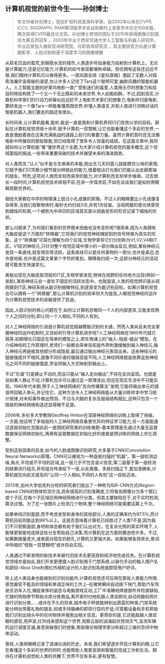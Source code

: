 ## 计算机视觉的前世今生——孙剑博士

> 本文作者孙剑博士，现任旷视科技首席科学家。自2002年以来在CVPR, ICCV, SIGGRAPH, PAMI等顶级学术会议和期刊上发表学术论文100余篇，两次获得CVPR最佳论文奖。孙剑博士带领的团队于2015年获得图像识别国际大赛五项冠军 。2003年毕业于西安交通大学人工智能与机器人研究所，毕业后曾加入微软亚洲研究院，任职首席研究员  。其主要研究方向是计算摄影学、人脸识别和基于深度学习的图像理解

从茹毛饮血的蛮荒,到钢筋水泥的城市,人类逐步将自身能力投射到计算机上。无论是计算能力,还是记忆能力,计算机的如今表现都堪称卓越。但仅拥有这些还远远不够,我们期待计算机可以做得更多。一部风靡全球《星际穿越》激起了无数人对探索浩瀚宇宙奥秘的渴望,也让许多人记住了Tars这个聪明可爱,幽默风趣的智能机器人。人工智能主题的好莱坞电影一直广受影迷们的喜爱,人类用无尽的想象力和炫目的特技构筑了一个又一个无比精彩的未来世界,令人如痴如醉。不过,回到现实,计算机科学家们的行动力却看似远远赶不上电影艺术家们的想象力,电影终归是电影,要研发出一个像Tars一样能看懂周围世界,听懂人类语言,并和人类进行流畅对话的智能机器人,我们要走的路还有很长。

长时间来,让计算机能看,能听,能说一直是我和计算机界同行们孜孜以求的目标。耕耘在计算机视觉领域十余年,赋予计算机一双慧眼,让它也能看懂这个多彩的世界,一直是激励着我在这条充满挑战的道路上前行的重要力量。虽然计算机暂时还无法像电影中所展现的那般智能,但已经取得了很多令人惊喜的成绩。在这篇文章中,我将就如何让计算机能”看”懂世界这个主题,为大家介绍计算机视觉的基本概念,这个领域面临的挑战,一些带来重要突破的技术并展望未来的演进趋势。

对人类而言,”认人”似乎是与生俱来的本能,刚出生几天的婴儿就能模仿父母的表情;它赋予我们只凭极少细节就分辨彼此的能力,借着暗淡灯光我们仍能认出走廊那端的朋友。然而,这项对人类而言轻而易举的能力,对计算机而言却举步维艰。过去很长一段时间,计算机视觉技术徘徊不前,在进一步探求前,不如先谈谈我们是如何用眼睛观察世界的。

相信大家都在中学的物理课上尝过小孔成像的原理。不过人的眼睛要比小孔成像复杂得多,当我们观察物体时,每秒大约扫视3次,并有1次驻留。当视网膜的感光体感受到蜡烛的轮廓,一个被称为中央凹的区域其实是以扭曲变形的形式记录下蜡烛的形状。

那么问题来了,为何我们看到的世界既未扭曲也没有变形呢?很简单,因为人类拥有大脑皮层这个万能的”转换器”,它将我们的视觉神经捕捉到的信号转换为真实的形象。这个”转换器”可简化理解为四个区域,生物学家将它们分别称为V1,V2,V4和IT区。V1区的神经元,只针对整个视觉区域中很小的一部分做出反应,例如,某些神经元发现一条直线,就变得异常活跃。这条直线可以是任何事物的一部分,也许是桌边,也许是地板,也许是这篇文章某个字符的笔划。眼睛每扫视一次,这部分神经元的活动就可能发生快速变化。

奥秘出现在大脑皮层顶层的IT区,生物学家发现,物体在视野的任何地方出现(例如一张脸),某些神经元会一直处于固定的活跃状态中。也就是说,人类的视觉辨识是从视网膜到IT区,神经系统从能识别细微特征,到逐渐变为能识别目标。如果计算机视觉也可以拥有一个”转换器”,那么计算机识别的效率将大为提高,人眼视觉神经的运作为计算机视觉技术的突破提供了启迪。

因此,人脸识别的核心问题在于,如何让计算机忽略同一个人的内部差异,又能发现两个人之间的分别,即让同一个人相似,不同的人有别。

对人工神经网络的引进是计算机视觉超越模板识别的关键。然而人类尚且未完全掌握神经的运作机制时,又该如何引导计算机进步呢?人工神经网络在1960年代就已萌芽,初期理论只固定在简单的模型之上,即生物课上的”输入-隐层-输出”模型。在介绍神经的工作原理时,老师们一般都会简单告知是外界刺激接触到输入神经元,输入神经元再链接其他部分形成隐层,最后通过输出神经元表现出来。这些神经元的链接强度并不相同,就像不同乐谱的强弱高低不同,人工神经网络就是依靠这些神经元之间不同的链接强度,学会将输入方式映射到输出上。

不过”乐谱”只是静止不动的,而且只能从”输入走向输出”,不存在反向呈现。也就是说如果人静止不动,计算机也许可以通过这一原理读出,但这在现实生活中不可能实现。1980年代末期,用于人工神经网络的”反向传播算法”发明,它能将输出单元的错误传回输入单元,并记住它。这种方法令人工神经网络能从大量训练样本中学习统计规律,对未知事件做出预测。不过与大脑的复杂及层级结构相比,这种只包含一个隐层的神经网络构造还显得微不足道。

2006年,多伦多大学教授Geoffrey Hinton在深层神经网络的训练上取得了突破。一方面,他证明了多隐层的人工神经网络具备更优异的特征学习能力,另一方面能通过逐层初始化克服此前一直困扰研究者的训练难题–基本原理是先通过大量无监督数据保证网络初始化,再用有监督数据在初始化好的或者是预训练的网络上优化调整。

受到这些因素的启发,如今的人脸或图像识别研究,大多基于CNN(Convolution Neural Networks)原理。CNN可以被视为一种逐层扫描的”机器”。第一层检测边缘,角点,平坦或不平坦的区域,这一层几乎不包含语义信息;第二层基于第一层检测的结果进行组合,并将组合传递给下一层,以此类推。多层扫描之下,累加准确率,计算机就在向前文提及的”让同一个人相似,不同的人有别”这一目标迈进。

2013年,加州大学伯克利分校的研究者们提出了一种称为叫R-CNN方式(Region-based CNN)的物体检测方法,具有很高的识别准确度,它将每张图像分为多个窗口或个子区,在每个子区域应用神经网络进行分类。但其主要缺陷在于,对于实时检测,算法过慢。为了在一张图片上检测几个物体,整个神经网络可能需要运算上千次。

如果单纯识别面部,而不考虑发型和身体的其他部分,人类的正确率约为97.5%,而计算机目前则能达到99%以上。这是否意味着计算机已经胜过了人类?不是,因为我们不只观察面部,身材和体态都有助于我们认出对方。在复杂光照的真实环境下,人能够更智能地选择这些分支帮助自己决策,而计算机在这方面则要逊色许多。不过,如果数据量庞大,或者面对陌生的脸孔,计算机又更强大些。如果能够各扬其长,歌词中所唱的”借我一双慧眼吧”或许将会实现。

人类通过不断发明的新技术来替代旧技术去更高效和经济地完成任务。在计算机视觉领域亦是如此,我们开发更便捷人脸识别用于门禁系统,以替代手动的输入用户名和密码–Xbox One利用红外相机设计的人脸识别系统就颇受用户好评。

除上述人类自身也能做到的识别功能外,计算机视觉还可应用在那些人类能力所限,感觉器官不能及的领域和单调乏味的工作上–在微笑瞬间自动按下快门,帮助汽车驾驶员泊车入位,捕捉身体的姿态与电脑游戏互动,工厂中准确地焊接部件并检查缺陷,忙碌的购物季节帮助仓库分拣商品,离开家时扫地机器人清洁房间,自动将数码照片进行识别分类……或许在不久的将来,超市电子秤就能辨别出蔬菜的种类;门禁系统能分辨出带着礼物的朋友,抑或手持撬棒的即将行窃的歹徒;可穿戴设备和手机帮助我们识别出镜头中的任何物体并搜索出相关信息。更奇妙的是,它还能超越人类双眼的感官,用声波,红外线来感知这个世界,观察云层的汹涌起伏预测天气,监测车辆的运行调度交通,甚至突破我们的想象,帮助理论物理学家分析超过三维的空间中物体运动。

曾经,人类用眼睛记录了波澜壮阔的历史。未来,我们希望逐步开启计算机的眼,让它在看懂这个多彩的世界的同时,也能帮助人类更高效和智能的完成工作和生活。期待在计算机视觉和人类的共舞下,世界不仅有多彩,更有智慧。